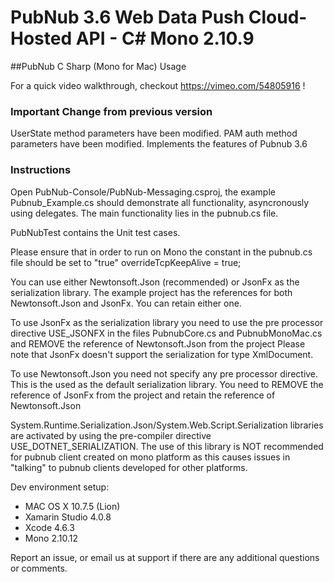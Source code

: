 # PubNub 3.6 Web Data Push Cloud-Hosted API - C# Mono 2.10.9 
##PubNub C Sharp (Mono for Mac) Usage

For a quick video walkthrough, checkout https://vimeo.com/54805916 !

### Important Change from previous version
UserState method parameters have been modified.
PAM auth method parameters have been modified.
Implements the features of Pubnub 3.6

### Instructions
Open PubNub-Console/PubNub-Messaging.csproj, the example Pubnub_Example.cs should demonstrate all functionality, asyncronously using delegates. The main functionality lies in the pubnub.cs file.

PubNubTest contains the Unit test cases.

Please ensure that in order to run on Mono the constant in the pubnub.cs file should be set to "true"
overrideTcpKeepAlive = true;

You can use either Newtonsoft.Json (recommended) or JsonFx as the serialization library. The example project has the references for both Newtonsoft.Json and JsonFx. You can retain either one.

To use JsonFx as the serialization library you need to use the pre processor directive USE_JSONFX in the files PubnubCore.cs and PubnubMonoMac.cs and REMOVE the reference of Newtonsoft.Json from the project
Please note that JsonFx doesn't support the serialization for type XmlDocument.

To use Newtonsoft.Json you need not specify any pre processor directive. This is the used as the default serialization library. You need to REMOVE the reference of JsonFx from the project and retain the reference of Newtonsoft.Json

System.Runtime.Serialization.Json/System.Web.Script.Serialization libraries are activated by using the pre-compiler directive USE_DOTNET_SERIALIZATION. The use of this library is NOT recommended for pubnub client created on mono platform as this causes issues in "talking" to pubnub clients developed for other platforms.

Dev environment setup:
- MAC OS X 10.7.5 (Lion)
- Xamarin Studio 4.0.8
- Xcode 4.6.3
- Mono 2.10.12 

Report an issue, or email us at support if there are any additional questions or comments.


